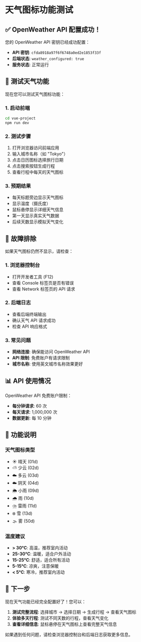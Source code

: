 # 天气图标功能测试

## ✅ OpenWeather API 配置成功！

您的 OpenWeather API 密钥已经成功配置：
- **API 密钥**: `cfda8918a97f6f6748a0ed2e1853f33f`
- **后端状态**: `weather_configured: true`
- **服务状态**: 正常运行

## 🧪 测试天气功能

现在您可以测试天气图标功能：

### 1. 启动前端
```bash
cd vue-project
npm run dev
```

### 2. 测试步骤
1. 打开浏览器访问前端应用
2. 输入城市名称（如 "Tokyo"）
3. 点击日历图标选择旅行日期
4. 点击搜索按钮生成行程
5. 查看行程中每天的天气图标

### 3. 预期结果
- 每天标题旁边显示天气图标
- 显示温度（摄氏度）
- 鼠标悬停显示详细天气信息
- 第一天显示真实天气数据
- 后续天数显示模拟天气变化

## 🔧 故障排除

如果天气图标仍然不显示，请检查：

### 1. 浏览器控制台
- 打开开发者工具 (F12)
- 查看 Console 标签页是否有错误
- 查看 Network 标签页的 API 请求

### 2. 后端日志
- 查看后端终端输出
- 确认天气 API 请求成功
- 检查 API 响应格式

### 3. 常见问题
- **网络连接**: 确保能访问 OpenWeather API
- **API 限制**: 免费账户有请求限制
- **城市名称**: 使用英文城市名称效果更好

## 📊 API 使用情况

OpenWeather API 免费账户限制：
- **每分钟请求**: 60 次
- **每天请求**: 1,000,000 次
- **数据更新**: 每 10 分钟

## 🎯 功能说明

### 天气图标类型
- ☀️ 晴天 (01d)
- ⛅ 少云 (02d)  
- ☁️ 多云 (03d)
- ☁️ 阴天 (04d)
- 🌦️ 小雨 (09d)
- 🌧️ 雨 (10d)
- ⛈️ 雷雨 (11d)
- ❄️ 雪 (13d)
- 🌫️ 雾 (50d)

### 温度建议
- **> 30°C**: 高温，推荐室内活动
- **25-30°C**: 温暖，适合户外活动
- **15-25°C**: 舒适，适合所有活动
- **5-15°C**: 凉爽，注意保暖
- **< 5°C**: 寒冷，推荐室内活动

## 🚀 下一步

现在天气功能已经完全配置好了！您可以：

1. **测试完整流程**: 选择城市 → 选择日期 → 生成行程 → 查看天气图标
2. **体验多天行程**: 测试不同天数的行程，查看天气变化
3. **查看详细信息**: 鼠标悬停在天气图标上查看完整天气信息

如果遇到任何问题，请检查浏览器控制台和后端日志获取更多信息。

